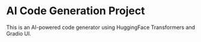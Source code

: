 # AI Code Generation Project
This is an AI-powered code generator using HuggingFace Transformers and Gradio UI.
